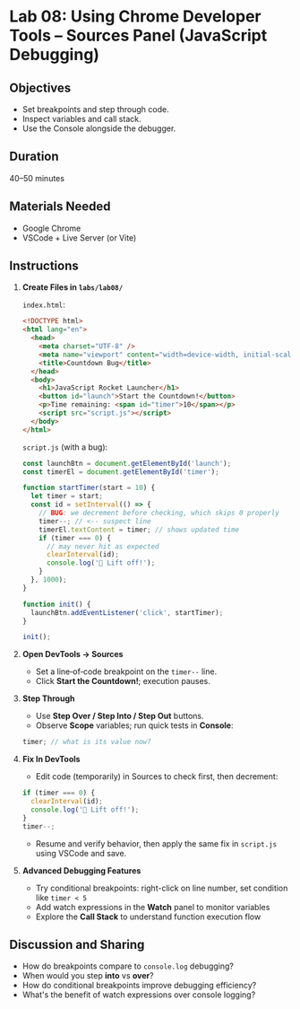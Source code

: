 # Lab 08: Using Chrome Developer Tools – Sources Panel (JavaScript Debugging)

## Objectives

- Set breakpoints and step through code.
- Inspect variables and call stack.
- Use the Console alongside the debugger.

## Duration

40–50 minutes

## Materials Needed

- Google Chrome
- VSCode + Live Server (or Vite)

## Instructions

1. **Create Files in `labs/lab08/`**

   `index.html`:

   ```html
   <!DOCTYPE html>
   <html lang="en">
     <head>
       <meta charset="UTF-8" />
       <meta name="viewport" content="width=device-width, initial-scale=1.0" />
       <title>Countdown Bug</title>
     </head>
     <body>
       <h1>JavaScript Rocket Launcher</h1>
       <button id="launch">Start the Countdown!</button>
       <p>Time remaining: <span id="timer">10</span></p>
       <script src="script.js"></script>
     </body>
   </html>
   ```

   `script.js` (with a bug):

   ```js
   const launchBtn = document.getElementById('launch');
   const timerEl = document.getElementById('timer');

   function startTimer(start = 10) {
     let timer = start;
     const id = setInterval(() => {
       // BUG: we decrement before checking, which skips 0 properly
       timer--; // <-- suspect line
       timerEl.textContent = timer; // shows updated time
       if (timer === 0) {
         // may never hit as expected
         clearInterval(id);
         console.log('🚀 Lift off!');
       }
     }, 1000);
   }

   function init() {
     launchBtn.addEventListener('click', startTimer);
   }

   init();
   ```

2. **Open DevTools → Sources**

   - Set a line‑of‑code breakpoint on the `timer--` line.
   - Click **Start the Countdown!**; execution pauses.

3. **Step Through**

   - Use **Step Over / Step Into / Step Out** buttons.
   - Observe **Scope** variables; run quick tests in **Console**:

   ```js
   timer; // what is its value now?
   ```

4. **Fix In DevTools**

   - Edit code (temporarily) in Sources to check first, then decrement:

   ```js
   if (timer === 0) {
     clearInterval(id);
     console.log('🚀 Lift off!');
   }
   timer--;
   ```

   - Resume and verify behavior, then apply the same fix in `script.js` using VSCode and save.

5. **Advanced Debugging Features**
   - Try conditional breakpoints: right-click on line number, set condition like `timer < 5`
   - Add watch expressions in the **Watch** panel to monitor variables
   - Explore the **Call Stack** to understand function execution flow

## Discussion and Sharing

- How do breakpoints compare to `console.log` debugging?
- When would you step **into** vs **over**?
- How do conditional breakpoints improve debugging efficiency?
- What's the benefit of watch expressions over console logging?
